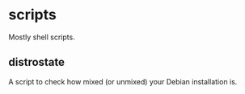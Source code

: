 # scripts

Mostly shell scripts.

## distrostate

A script to check how mixed (or unmixed) your Debian installation is.


